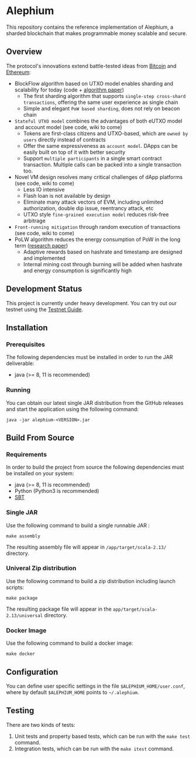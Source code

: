 # Alephium

This repository contains the reference implementation of Alephium, a sharded
blockchain that makes programmable money scalable and secure.

## Overview

The protocol's innovations extend battle-tested ideas from [Bitcoin](https://bitcoin.org/bitcoin.pdf) and [Ethereum](https://ethereum.org/en/whitepaper/):

* BlockFlow algorithm based on UTXO model enables sharding and scalability for today (code + [algorithm paper](https://github.com/alephium/research/blob/master/alephium.pdf))
  * The first sharding algorithm that supports `single-step cross-shard transactions`, offering the same user experience as single chain
  * Simple and elegant `PoW based sharding`, does not rely on beacon chain
* `Stateful UTXO model` combines the advantages of both eUTXO model and account model (see code, wiki to come)
  * Tokens are first-class citizens and UTXO-based, which are `owned by users` directly instead of contracts
  * Offer the same expressiveness as `account model`. DApps can be easily built on top of it with better security
  * Support `multiple participants` in a single smart contract transaction. Multiple calls can be packed into a single transaction too.
* Novel VM design resolves many critical challenges of dApp platforms (see code, wiki to come)
  * Less IO intensive
  * Flash loan is not available by design
  * Eliminate many attack vectors of EVM, including unlimited authorization, double dip issue, reentrancy attack, etc
  * UTXO style `fine-grained execution model` reduces risk-free arbitrage
* `Front-running mitigation` through random execution of transactions (see code, wiki to come)
* PoLW algorithm reduces the energy consumption of PoW in the long term ([research paper](https://github.com/alephium/research/blob/master/polw.pdf))
  * Adaptive rewards based on hashrate and timestamp are designed and implemented
  * Internal mining cost through burning will be added when hashrate and energy consumption is significantly high

## Development Status

This project is currently under heavy development. You can try out our testnet using the
[Testnet Guide](https://github.com/alephium/alephium/wiki/Testnet-Guide).

## Installation

### Prerequisites

The following dependencies must be installed in order to run the JAR deliverable:

- java (>= 8, 11 is recommended)

### Running

You can obtain our latest single JAR distribution from the GitHub releases and start the application using the following command:

    java -jar alephium-<VERSION>.jar

## Build From Source

### Requirements

In order to build the project from source the following dependencies must be installed on your system:
- java (>= 8, 11 is recommended)
- Python (Python3 is recommended)
- [SBT](https://docs.scala-lang.org/getting-started/sbt-track/getting-started-with-scala-and-sbt-on-the-command-line.html)

### Single JAR

Use the following command to build a single runnable JAR :
  
    make assembly

The resulting assembly file will appear in `/app/target/scala-2.13/` directory.

### Univeral Zip distribution

Use the following command to build a zip distribution including launch scripts:

    make package

The resulting package file will appear in the `app/target/scala-2.13/universal` directory.

### Docker Image

Use the following command to build a docker image:

    make docker

## Configuration

You can define user specific settings in the file `$ALEPHIUM_HOME/user.conf`, where by default `$ALEPHIUM_HOME` points to `~/.alephium`.

## Testing

There are two kinds of tests:

1) Unit tests and property based tests, which can be run with the `make test` command.
2) Integration tests, which can be run with the `make itest` command.
